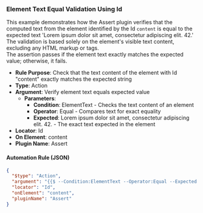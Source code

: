 ### Element Text Equal Validation Using Id

This example demonstrates how the Assert plugin verifies that the computed text from the element identified by the Id `content` is equal to the expected text 'Lorem ipsum dolor sit amet, consectetur adipiscing elit. 42.'  
The validation is based solely on the element's visible text content, excluding any HTML markup or tags.  
The assertion passes if the element text exactly matches the expected value; otherwise, it fails.

- **Rule Purpose**: Check that the text content of the element with Id "content" exactly matches the expected string  
- **Type**: Action  
- **Argument**: Verify element text equals expected value  
  - **Parameters**:  
    - **Condition**: ElementText - Checks the text content of an element  
    - **Operator**: Equal - Compares text for exact equality  
    - **Expected**: Lorem ipsum dolor sit amet, consectetur adipiscing elit. 42. - The exact text expected in the element  
- **Locator**: Id  
- **On Element**: content  
- **Plugin Name**: Assert  

#### Automation Rule (JSON)

```json
{
  "$type": "Action",
  "argument": "{{$ --Condition:ElementText --Operator:Equal --Expected:Lorem ipsum dolor sit amet, consectetur adipiscing elit. 42.}}",
  "locator": "Id",
  "onElement": "content",
  "pluginName": "Assert"
}
```
